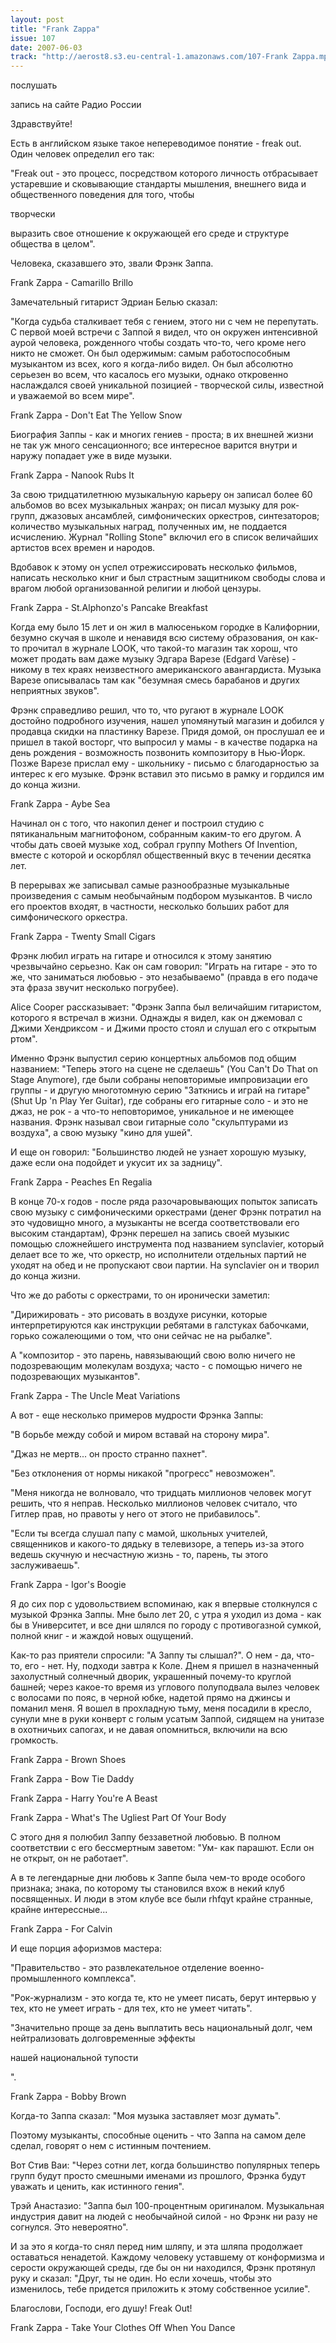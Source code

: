 ```yaml
---
layout: post
title: "Frank Zappa"
issue: 107
date: 2007-06-03
track: "http://aerost8.s3.eu-central-1.amazonaws.com/107-Frank Zappa.mp3"
---
```


послушать

запись на сайте Радио России

Здравствуйте!

Есть в английском языке такое непереводимое понятие - freak out. Один человек определил его так:

"Freak out - это процесс, посредством которого личность отбрасывает устаревшие и сковывающие стандарты мышления, внешнего вида и общественного поведения для того, чтобы

творчески

выразить свое отношение к окружающей его среде и структуре общества в целом".

Человека, сказавшего это, звали Фрэнк Заппа.

Frank Zappa - Camarillo Brillo

Замечательный гитарист Эдриан Белью сказал:

"Когда судьба сталкивает тебя с гением, этого ни с чем не перепутать. С первой моей встречи с Заппой я видел, что он окружен интенсивной аурой человека, рожденного чтобы создать что-то, чего кроме него никто не сможет. Он был одержимым: самым работоспособным музыкантом из всех, кого я когда-либо видел. Он был абсолютно серьезен во всем, что касалось его музыки, однако откровенно наслаждался своей уникальной позицией - творческой силы, известной и уважаемой во всем мире".

Frank Zappa - Don't Eat The Yellow Snow

Биография Заппы - как и многих гениев - проста; в их внешней жизни не так уж много сенсационного; все интересное варится внутри и наружу попадает уже в виде музыки.

Frank Zappa - Nanook Rubs It

За свою тридцатилетнюю музыкальную карьеру он записал более 60 альбомов во всех музыкальных жанрах; он писал музыку для рок-групп, джазовых ансамблей, симфонических оркестров, синтезаторов; количество музыкальных наград, полученных им, не поддается исчислению. Журнал "Rolling Stone" включил его в список величайших артистов всех времен и народов.

Вдобавок к этому он успел отрежиссировать несколько фильмов, написать несколько книг и был страстным защитником свободы слова и врагом любой организованной религии и любой цензуры.

Frank Zappa - St.Alphonzo's Pancake Breakfast

Когда ему было 15 лет и он жил в малюсеньком городке в Калифорнии, безумно скучая в школе и ненавидя всю систему образования, он как-то прочитал в журнале LOOK, что такой-то магазин так хорош, что может продать вам даже музыку Эдгара Варезе (Edgard Varèse) - никому в тех краях неизвестного американского авангардиста. Музыка Варезе описывалась там как "безумная смесь барабанов и других неприятных звуков".

Фрэнк справедливо решил, что то, что ругают в журнале LOOK достойно подробного изучения, нашел упомянутый магазин и добился у продавца скидки на пластинку Варезе. Придя домой, он прослушал ее и пришел в такой восторг, что выпросил у мамы - в качестве подарка на день рождения - возможность позвонить композитору в Нью-Йорк. Позже Варезе прислал ему - школьнику - письмо с благодарностью за интерес к его музыке. Фрэнк вставил это письмо в рамку и гордился им до конца жизни.

Frank Zappa - Aybe Sea

Начинал он с того, что накопил денег и построил студию с пятиканальным магнитофоном, собранным каким-то его другом. А чтобы дать своей музыке ход, собрал группу Mothers Of Invention, вместе с которой и оскорблял общественный вкус в течении десятка лет.

В перерывах же записывал самые разнообразные музыкальные произведения с самым необычайным подбором музыкантов. В число его проектов входят, в частности, несколько больших работ для симфонического оркестра.

Frank Zappa - Twenty Small Cigars

Фрэнк любил играть на гитаре и относился к этому занятию чрезвычайно серьезно. Как он сам говорил: "Играть на гитаре - это то же, что заниматься любовью - это незабываемо" (правда в его подаче эта фраза звучит несколько погрубее).

Alice Cooper рассказывает: "Фрэнк Заппа был величайшим гитаристом, которого я встречал в жизни. Однажды я видел, как он джемовал с Джими Хендриксом - и Джими просто стоял и слушал его с открытым ртом".

Именно Фрэнк выпустил серию концертных альбомов под общим названием: "Теперь этого на сцене не сделаешь" (You Can't Do That on Stage Anymore), где были собраны неповторимые импровизации его группы - и другую многотомную серию "Заткнись и играй на гитаре" (Shut Up 'n Play Yer Guitar), где собраны его гитарные соло - и это не джаз, не рок - а что-то неповторимое, уникальное и не имеющее названия. Фрэнк называл свои гитарные соло "скульптурами из воздуха", а свою музыку "кино для ушей".

И еще он говорил: "Большинство людей не узнает хорошую музыку, даже если она подойдет и укусит их за задницу".

Frank Zappa - Peaches En Regalia

В конце 70-х годов - после ряда разочаровывающих попыток записать свою музыку с симфоническими оркестрами (денег Фрэнк потратил на это чудовищно много, а музыканты не всегда соответствовали его высоким стандартам), Фрэнк перешел на запись своей музыкис помощью сложнейшего инструмента под названием synclavier, который делает все то же, что оркестр, но исполнители отдельных партий не уходят на обед и не пропускают свои партии. На synclavier он и творил до конца жизни.

Что же до работы с оркестрами, то он иронически заметил:

"Дирижировать - это рисовать в воздухе рисунки, которые интерпретируются как инструкции ребятами в галстуках бабочками, горько сожалеющими о том, что они сейчас не на рыбалке".

А "композитор - это парень, навязывающий свою волю ничего не подозревающим молекулам воздуха; часто - с помощью ничего не подозревающих музыкантов".

Frank Zappa - The Uncle Meat Variations

А вот - еще несколько примеров мудрости Фрэнка Заппы:

"В борьбе между собой и миром вставай на сторону мира".

"Джаз не мертв... он просто странно пахнет".

"Без отклонения от нормы никакой "прогресс" невозможен".

"Меня никогда не волновало, что тридцать миллионов человек могут решить, что я неправ. Несколько миллионов человек считало, что Гитлер прав, но правоты у него от этого не прибавилось".

"Если ты всегда слушал папу с мамой, школьных учителей, священников и какого-то дядьку в телевизоре, а теперь из-за этого ведешь скучную и несчастную жизнь - то, парень, ты этого заслуживаешь".

Frank Zappa - Igor's Boogie

Я до сих пор с удовольствием вспоминаю, как я впервые столкнулся с музыкой Фрэнка Заппы. Мне было лет 20, с утра я уходил из дома - как бы в Университет, и все дни шлялся по городу с противогазной сумкой, полной книг - и жаждой новых ощущений.

Как-то раз приятели спросили: "А Заппу ты слышал?". О нем - да, что-то, его - нет. Ну, подходи завтра к Коле. Днем я пришел в назначенный захолустный солнечный дворик, украшенный почему-то круглой башней; через какое-то время из углового полуподвала вылез человек с волосами по пояс, в черной юбке, надетой прямо на джинсы и поманил меня. Я вошел в прохладную тьму, меня посадили в кресло, сунули мне в руки конверт с голым усатым Заппой, сидящем на унитазе в охотничьих сапогах, и не давая опомниться, включили на всю громкость.

Frank Zappa - Brown Shoes

Frank Zappa - Bow Tie Daddy

Frank Zappa - Harry You're A Beast

Frank Zappa - What's The Ugliest Part Of Your Body

С этого дня я полюбил Заппу беззаветной любовью. В полном соответствии с его бессмертным заветом: "Ум- как парашют. Если он не открыт, он не работает".

А в те легендарные дни любовь к Заппе была чем-то вроде особого признака; знака, по которому ты становился вхож в некий клуб посвященных. И люди в этом клубе все были rhfqyt крайне странные, крайне интерессные...

Frank Zappa - For Calvin

И еще порция афоризмов мастера:

"Правительство - это развлекательное отделение военно-промышленного комплекса".

"Рок-журнализм - это когда те, кто не умеет писать, берут интервью у тех, кто не умеет играть - для тех, кто не умеет читать".

"Значительно проще за день выплатить весь национальный долг, чем нейтрализовать долговременные эффекты

нашей национальной тупости

".

Frank Zappa - Bobby Brown

Когда-то Заппа сказал: "Моя музыка заставляет мозг думать".

Поэтому музыканты, способные оценить - что Заппа на самом деле сделал, говорят о нем с истинным почтением.

Вот Стив Ваи: "Через сотни лет, когда большинство популярных теперь групп будут просто смешными именами из прошлого, Фрэнка будут уважать и ценить, как истинного гения".

Трэй Анастазио: "Заппа был 100-процентным оригиналом. Музыкальная индустрия давит на людей с необычайной силой - но Фрэнк ни разу не согнулся. Это невероятно".

И за это я когда-то снял перед ним шляпу, и эта шляпа продолжает оставаться ненадетой. Каждому человеку уставшему от конформизма и серости окружающей среды, где бы он ни находился, Фрэнк протянул руку и сказал: "Друг, ты не один. Но если хочешь, чтобы это изменилось, тебе придется приложить к этому собственное усилие".

Благослови, Господи, его душу! Freak Out!

Frank Zappa - Take Your Clothes Off When You Dance
